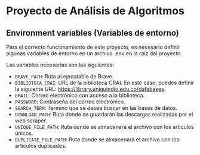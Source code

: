 # Proyecto de Análisis de Algoritmos

## Environment variables (Variables de entorno)

Para el correcto funcionamiento de este proyecto, es necesario definir algunas variables de entorno en un archivo .env en la raíz del proyecto.

Las variables necesarias son las siguientes:

* `BRAVE_PATH`: Ruta al ejecutable de Brave.
* `BIBLIOTECA_CRAI`: URL de la biblioteca CRAI. En este caso, puedes definir la siguiente URL: https://library.uniquindio.edu.co/databases.
* `EMAIL`: Correo electrónico con acceso a la biblioteca.
* `PASSWORD`: Contraseña del correo electrónico.
* `SEARCH_TERM`: Termino que se desea buscar en las bases de datos.
* `DOWNLOAD_PATH`: Ruta donde se guardarán las descargas realizadas por el web scraper.
* `UNIQUE_FILE_PATH`: Ruta donde se almacenará el archivo con los artículos únicos.
* `DUPLICATE_FILE_PATH`: Ruta donde se almacenará el archivo con los artículos duplicados.
